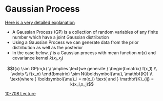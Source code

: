# Gaussian Process

[Here is a very detailed explanation](https://towardsdatascience.com/understanding-gaussian-process-the-socratic-way-ba02369d804)

- A Gaussian Process (GP) is a collection of random variables of any finite number which have a joint Gaussian distribution
- Using a Gaussian Process we can generate data from the prior distribution as well as the posterior
- In the case below, $f$ is a Gaussian process with mean function $m(x)$ and covariance kernel $k(x_i,x_j)$

$$f(x) \sim GP(m,k) \\ \implies \text{we generate } \begin{bmatrix} f(x_1) \\  \vdots \\ f(x_n) \end{bmatrix} \sim N(\boldsymbol{\mu}, \mathbf{K}) \\ \text{where } \boldsymbol{\mu}_i = m(x_i) \text{ and } \mathbf{K}_{ij} = k(x_i,x_j)$$

[10-708 Lecture](../search_pics/lecture21-GP-compressed.pdf)

